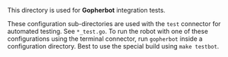 This directory is used for **Gopherbot** integration tests.

These configuration sub-directories are used with the `test` connector for automated testing. See `*_test.go`. To run the robot with one of these configurations using the terminal connector, run `gopherbot` inside a configuration directory. Best to use the special build using `make testbot`.
